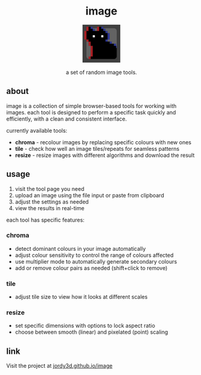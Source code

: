 <div align="center">
  <h1>image</h1>
  <img src="https://github.com/Jordy3D/image/blob/main/images/bane.png" height=100>
  <p>a set of random image tools.</p>
</div>

## about
image is a collection of simple browser-based tools for working with images. each tool is designed to perform a specific task quickly and efficiently, with a clean and consistent interface.

currently available tools:
- **chroma** - recolour images by replacing specific colours with new ones
- **tile** - check how well an image tiles/repeats for seamless patterns
- **resize** - resize images with different algorithms and download the result

## usage
1. visit the tool page you need
2. upload an image using the file input or paste from clipboard
3. adjust the settings as needed 
4. view the results in real-time

each tool has specific features:

### chroma
- detect dominant colours in your image automatically
- adjust colour sensitivity to control the range of colours affected
- use multiplier mode to automatically generate secondary colours
- add or remove colour pairs as needed (shift+click to remove)

### tile
- adjust tile size to view how it looks at different scales

### resize
- set specific dimensions with options to lock aspect ratio
- choose between smooth (linear) and pixelated (point) scaling

## link
Visit the project at [jordy3d.github.io/image](https://jordy3d.github.io/image)

